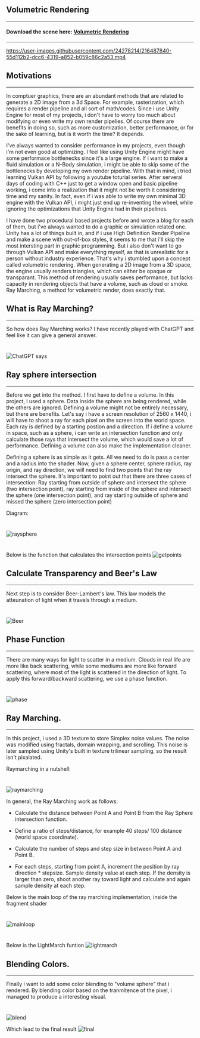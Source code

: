 ## Volumetric Rendering
---

#### Download the scene here: <a href = https://github.com/FzComet206/Volumetirc-Rendering/releases/download/VolumeRender/Volume.Relesase.zip > Volumetric Rendering </a> ####
---

https://user-images.githubusercontent.com/24278214/216487840-55d112b2-dcc6-4319-a852-b059c86c2a53.mp4


## Motivations
---

In comptuer graphics, there are an abundant methods that are related to generate a 2D image from a 3d Space. For example, rasterization, which requires a render pipeline and all sort of math/codes. Since i use Unity Engine for most of my projects, i don't have to worry too much about modifying or even write my own render pipelies. Of course there are benefits in doing so, such as more customization, better performance, or for the sake of learning, but is it worth the time? It depends. 

I've always wanted to consider performance in my projects, even though i'm not even good at optimizing. I feel like using Unity Engine might have some performace bottlenecks since it's a large engine. If i want to make a fluid simulation or a N-Body simulation, i might be able to skip some of the bottlenecks by developing my own render pipeline. With that in mind, i tried learning Vulkan API by following a youtube toturial series. After serveral days of coding with C++ just to get a window open and basic pipeline working, i come into a realization that it might not be worth it considering time and my sanity. In fact, even if i was able to write my own minimal 3D engine with the Vulkan API, i might just end up re-inventing the wheel, while ignoring the optimizations that Unity Engine had in their pipelines.

I have done two procedural based projects before and wrote a blog for each of them, but i've always wanted to do a graphic or simulation related one. Unity has a lot of things built in, and if i use High Definition Render Pipeline and make a scene with out-of-box styles, it seems to me that i'll skip the most intersting part in graphic programming. But i also don't want to go through Vulkan API and make everything myself, as that is unrealistic for a person without industry experience. That's why i stumbled upon a concept called volumetric rendering. When generating a 2D image from a 3D space, the engine usually renders triangles, which can either be opaque or transparant. This method of rendering usually saves performance, but lacks capacity in rendering objects that have a volume, such as cloud or smoke. Ray Marching, a method for volumetric render, does exactly that.



## What is Ray Marching?
---

So how does Ray Marching works? I have recently played with ChatGPT and feel like it can give a general answer.

#
![ChatGPT says](images/gpt.png)


## Ray sphere intersection
---

Before we get into the method. I first have to define a volume. In this project, i used a sphere. Data inside the sphere are being rendered, while the others are ignored. Defining a volume might not be entirely necessary, but there are benefits. Let's say i have a screen resolution of 2560 x 1440, i will have to shoot a ray for each pixel on the screen into the world space. Each ray is defined by a starting postion and a direction. If i define a volume in space, such as a sphere, i can write an intersection function and only calculate those rays that intersect the volume, which would save a lot of performance. Defining a volume can also make the implementation cleaner.

Defining a sphere is as simple as it gets. All we need to do is pass a center and a radius into the shader. Now, given a sphere center, sphere radius, ray origin, and ray direction, we will need to find two points that the ray intersect the sphere. It's important to point out that there are three cases of intersection: Ray starting from outside of sphere and intersect the sphere (two intersection point), ray starting from inside of the sphere and intersect the sphere (one intersection point), and ray starting outside of sphere and missed the sphere (zero intersection point)


Diagram:
#
![raysphere](images/raysphere.png)

#
Below is the function that calculates the intersection points
![getpoints](images/getpoints.png)


## Calculate Transparency and Beer's Law
---
Next step is to consider Beer-Lambert's law. This law models the atteunation of light when it travels through a medium.

#
![Beer](images/beer.png)

## Phase Function
---
There are many ways for light to scatter in a medium. Clouds in real life are more like back scattering, while some mediums are more like forward scattering, where most of the light is scattered in the direction of light. To apply this forward/backward scattering, we use a phase function.

#
![phase](images/phase.png)


## Ray Marching.
---

In this project, i used a 3D texture to store Simplex noise values. The noise was modified using fractals, domain wrapping, and scrolling. This noise is later sampled using Unity's built in texture trilinear sampling, so the result isn't pixalated.


Raymarching in a nutshell:
#
![raymarching](images/nutshell.png)

In general, the Ray Marching work as follows:

- Calculate the distance between Point A and Point B from the Ray Sphere intersection function. 

- Define a ratio of steps/distance, for example 40 steps/ 100 distance (world space coordinate). 

- Calculate the number of steps and step size in between Point A and Point B.

- For each steps, starting from point A, increment the position by ray direction * stepsize. Sample density value at each step. If the density is larger than zero, shoot another ray toward light and calculate and again sample density at each step.



Below is the main loop of the ray marching implementation, inside the fragment shader

#
![mainloop](images/MainLoop.png)

#
Below is the LightMarch funtion
![lightmarch](images/lightmarch.png)

## Blending Colors. 
---

Finally i want to add some color blending to "volume sphere" that i rendered. By blending color based on the tranmitence of the pixel, i managed to produce a interesting visual.

#
![blend](images/blend.png)

Which lead to the final result
![final](images/final.png)
